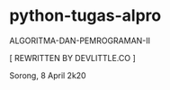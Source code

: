 # python-tugas-alpro
ALGORITMA-DAN-PEMROGRAMAN-II

[ REWRITTEN BY DEVLITTLE.CO ]


Sorong, 8 April 2k20
